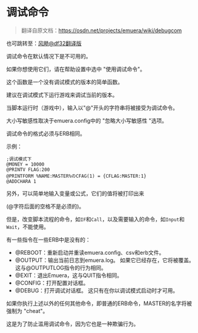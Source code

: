 # 调试命令

> 翻译自原文档：https://osdn.net/projects/emuera/wiki/debugcom

也可跳转至：[风飏@df32翻译版](Debug_Command-df32)

调试命令在默认情况下是不可用的。

如果你想使用它们，请在帮助设置中选中 "使用调试命令"。

这个函数是一个没有调试模式的版本的简单函数。

建议在调试模式下运行游戏来调试当前的版本。

当脚本运行时（游戏中），输入以"@"开头的字符串将被接受为调试命令。

大小写敏感性取决于emuera.config中的 "忽略大小写敏感性 "选项。

调试命令的格式必须与ERB相同。

示例：

```
;调试模式下
@MONEY = 10000
@PRINTV FLAG:200
@PRINTFORM %NAME:MASTER%のCFAG(1) = {CFLAG:MASTER:1}
@ADDCHARA 1
```

另外，可以简单地输入变量或公式，它们的值将被打印出来

(@字符后面的空格不是必须的)。

但是，改变脚本流程的命令，如`IF`和`Call`，以及需要输入的命令，如`Input`和`Wait`，不能使用。

有一些指令在一些ERB中是没有的：

- @REBOOT：重新启动并重读emuera.config、csv和erb文件。
- @OUTPUT：输出当前日志到emuera.log。 如果它已经存在，它将被覆盖。这与@OUTPUTLOG指令的行为相同。
- @EXIT：退出Emuera，这与QUIT指令相同。
- @CONFIG：打开配置对话框。
- @DEBUG：打开调试对话框。 这只有在你以调试模式启动时才可用。

如果你执行上述以外的任何其他命令，即普通的ERB命令，MASTER的名字将被强制为 "cheat"。

这是为了防止滥用调试命令，因为它也是一种欺骗行为。


